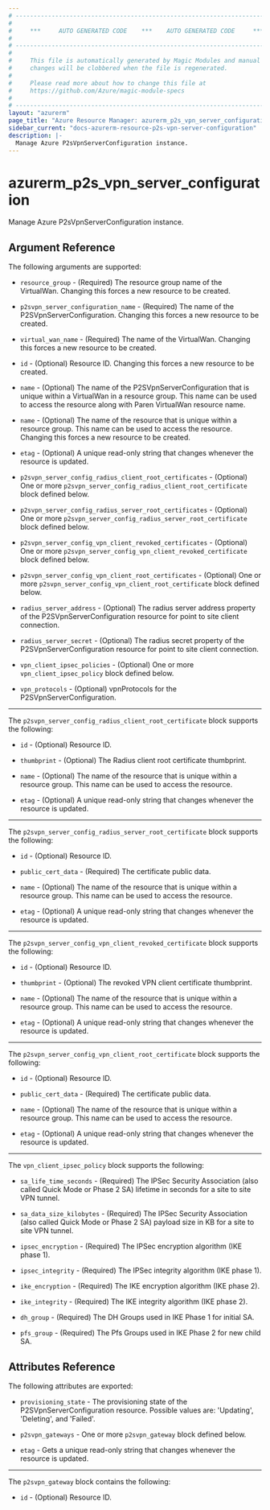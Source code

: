 ```yaml
---
# ----------------------------------------------------------------------------
#
#     ***     AUTO GENERATED CODE    ***    AUTO GENERATED CODE     ***
#
# ----------------------------------------------------------------------------
#
#     This file is automatically generated by Magic Modules and manual
#     changes will be clobbered when the file is regenerated.
#
#     Please read more about how to change this file at
#     https://github.com/Azure/magic-module-specs
#
# ----------------------------------------------------------------------------
layout: "azurerm"
page_title: "Azure Resource Manager: azurerm_p2s_vpn_server_configuration"
sidebar_current: "docs-azurerm-resource-p2s-vpn-server-configuration"
description: |-
  Manage Azure P2sVpnServerConfiguration instance.
---
```


# azurerm_p2s_vpn_server_configuration

Manage Azure P2sVpnServerConfiguration instance.


## Argument Reference

The following arguments are supported:

* `resource_group` - (Required) The resource group name of the VirtualWan. Changing this forces a new resource to be created.

* `p2svpn_server_configuration_name` - (Required) The name of the P2SVpnServerConfiguration. Changing this forces a new resource to be created.

* `virtual_wan_name` - (Required) The name of the VirtualWan. Changing this forces a new resource to be created.

* `id` - (Optional) Resource ID. Changing this forces a new resource to be created.

* `name` - (Optional) The name of the P2SVpnServerConfiguration that is unique within a VirtualWan in a resource group. This name can be used to access the resource along with Paren VirtualWan resource name.

* `name` - (Optional) The name of the resource that is unique within a resource group. This name can be used to access the resource. Changing this forces a new resource to be created.

* `etag` - (Optional) A unique read-only string that changes whenever the resource is updated.

* `p2svpn_server_config_radius_client_root_certificates` - (Optional) One or more `p2svpn_server_config_radius_client_root_certificate` block defined below.

* `p2svpn_server_config_radius_server_root_certificates` - (Optional) One or more `p2svpn_server_config_radius_server_root_certificate` block defined below.

* `p2svpn_server_config_vpn_client_revoked_certificates` - (Optional) One or more `p2svpn_server_config_vpn_client_revoked_certificate` block defined below.

* `p2svpn_server_config_vpn_client_root_certificates` - (Optional) One or more `p2svpn_server_config_vpn_client_root_certificate` block defined below.

* `radius_server_address` - (Optional) The radius server address property of the P2SVpnServerConfiguration resource for point to site client connection.

* `radius_server_secret` - (Optional) The radius secret property of the P2SVpnServerConfiguration resource for point to site client connection.

* `vpn_client_ipsec_policies` - (Optional) One or more `vpn_client_ipsec_policy` block defined below.

* `vpn_protocols` - (Optional) vpnProtocols for the P2SVpnServerConfiguration.

---

The `p2svpn_server_config_radius_client_root_certificate` block supports the following:

* `id` - (Optional) Resource ID.

* `thumbprint` - (Optional) The Radius client root certificate thumbprint.

* `name` - (Optional) The name of the resource that is unique within a resource group. This name can be used to access the resource.

* `etag` - (Optional) A unique read-only string that changes whenever the resource is updated.

---

The `p2svpn_server_config_radius_server_root_certificate` block supports the following:

* `id` - (Optional) Resource ID.

* `public_cert_data` - (Required) The certificate public data.

* `name` - (Optional) The name of the resource that is unique within a resource group. This name can be used to access the resource.

* `etag` - (Optional) A unique read-only string that changes whenever the resource is updated.

---

The `p2svpn_server_config_vpn_client_revoked_certificate` block supports the following:

* `id` - (Optional) Resource ID.

* `thumbprint` - (Optional) The revoked VPN client certificate thumbprint.

* `name` - (Optional) The name of the resource that is unique within a resource group. This name can be used to access the resource.

* `etag` - (Optional) A unique read-only string that changes whenever the resource is updated.

---

The `p2svpn_server_config_vpn_client_root_certificate` block supports the following:

* `id` - (Optional) Resource ID.

* `public_cert_data` - (Required) The certificate public data.

* `name` - (Optional) The name of the resource that is unique within a resource group. This name can be used to access the resource.

* `etag` - (Optional) A unique read-only string that changes whenever the resource is updated.

---

The `vpn_client_ipsec_policy` block supports the following:

* `sa_life_time_seconds` - (Required) The IPSec Security Association (also called Quick Mode or Phase 2 SA) lifetime in seconds for a site to site VPN tunnel.

* `sa_data_size_kilobytes` - (Required) The IPSec Security Association (also called Quick Mode or Phase 2 SA) payload size in KB for a site to site VPN tunnel.

* `ipsec_encryption` - (Required) The IPSec encryption algorithm (IKE phase 1).

* `ipsec_integrity` - (Required) The IPSec integrity algorithm (IKE phase 1).

* `ike_encryption` - (Required) The IKE encryption algorithm (IKE phase 2).

* `ike_integrity` - (Required) The IKE integrity algorithm (IKE phase 2).

* `dh_group` - (Required) The DH Groups used in IKE Phase 1 for initial SA.

* `pfs_group` - (Required) The Pfs Groups used in IKE Phase 2 for new child SA.

## Attributes Reference

The following attributes are exported:

* `provisioning_state` - The provisioning state of the P2SVpnServerConfiguration resource. Possible values are: 'Updating', 'Deleting', and 'Failed'.

* `p2svpn_gateways` - One or more `p2svpn_gateway` block defined below.

* `etag` - Gets a unique read-only string that changes whenever the resource is updated.


---

The `p2svpn_gateway` block contains the following:

* `id` - (Optional) Resource ID.
